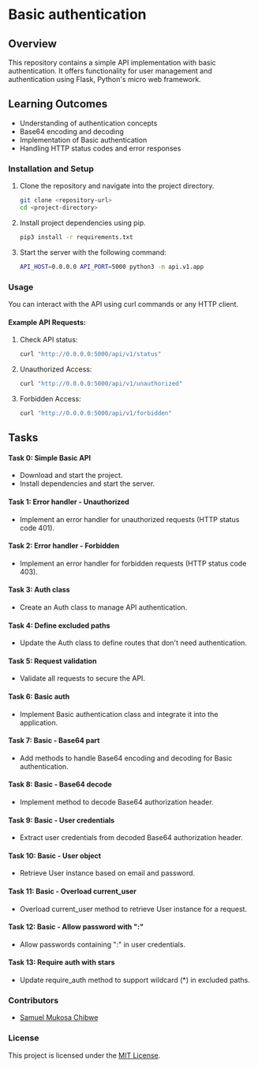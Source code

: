 # Basic authentication

## Overview
This repository contains a simple API implementation with basic authentication. It offers functionality for user management and authentication using Flask, Python's micro web framework.

## Learning Outcomes
- Understanding of authentication concepts
- Base64 encoding and decoding
- Implementation of Basic authentication
- Handling HTTP status codes and error responses

### Installation and Setup
1. Clone the repository and navigate into the project directory.
   ```bash
   git clone <repository-url>
   cd <project-directory>
   ```

2. Install project dependencies using pip.
   ```bash
   pip3 install -r requirements.txt
   ```

3. Start the server with the following command:
   ```bash
   API_HOST=0.0.0.0 API_PORT=5000 python3 -m api.v1.app
   ```

### Usage
You can interact with the API using curl commands or any HTTP client.

#### Example API Requests:
1. Check API status:
   ```bash
   curl "http://0.0.0.0:5000/api/v1/status"
   ```

2. Unauthorized Access:
   ```bash
   curl "http://0.0.0.0:5000/api/v1/unauthorized"
   ```

3. Forbidden Access:
   ```bash
   curl "http://0.0.0.0:5000/api/v1/forbidden"
   ```

## Tasks
#### Task 0: Simple Basic API
- Download and start the project.
- Install dependencies and start the server.

#### Task 1: Error handler - Unauthorized
- Implement an error handler for unauthorized requests (HTTP status code 401).

#### Task 2: Error handler - Forbidden
- Implement an error handler for forbidden requests (HTTP status code 403).

#### Task 3: Auth class
- Create an Auth class to manage API authentication.

#### Task 4: Define excluded paths
- Update the Auth class to define routes that don't need authentication.

#### Task 5: Request validation
- Validate all requests to secure the API.

#### Task 6: Basic auth
- Implement Basic authentication class and integrate it into the application.

#### Task 7: Basic - Base64 part
- Add methods to handle Base64 encoding and decoding for Basic authentication.

#### Task 8: Basic - Base64 decode
- Implement method to decode Base64 authorization header.

#### Task 9: Basic - User credentials
- Extract user credentials from decoded Base64 authorization header.

#### Task 10: Basic - User object
- Retrieve User instance based on email and password.

#### Task 11: Basic - Overload current_user
- Overload current_user method to retrieve User instance for a request.

#### Task 12: Basic - Allow password with ":"
- Allow passwords containing ":" in user credentials.

#### Task 13: Require auth with stars
- Update require_auth method to support wildcard (*) in excluded paths.

### Contributors
- [Samuel Mukosa Chibwe](https://github.com/chibwesamuel)

### License
This project is licensed under the [MIT License](LICENSE).
